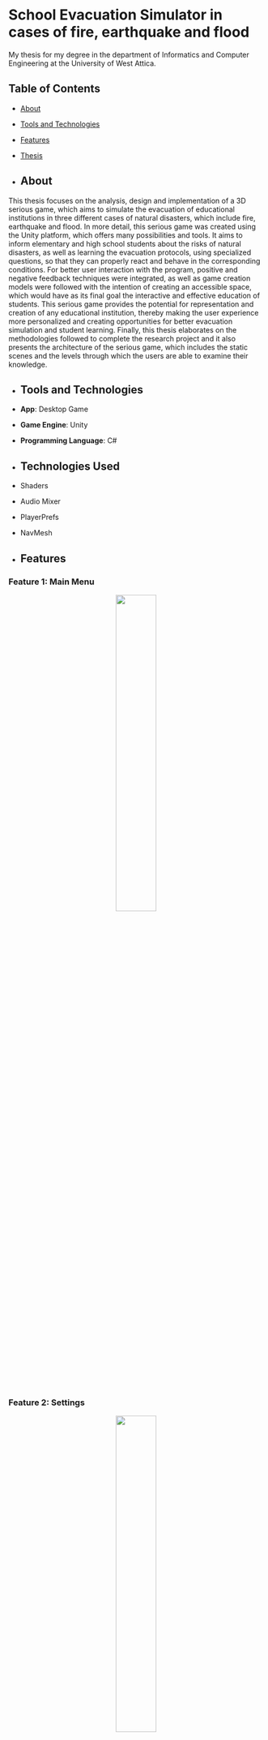 # School Evacuation Simulator in cases of fire, earthquake and flood
My thesis for my degree in the department of Informatics and Computer Engineering at the University of West Attica.

## Table of Contents
- [About](#about)
- [Tools and Technologies](#tools-and-technologies)
- [Features](#features)
- [Thesis](#thesis)

- ## About
This thesis focuses on the analysis, design and implementation of a 3D 
serious game, which aims to simulate the evacuation of educational institutions in 
three different cases of natural disasters, which include fire, earthquake and flood.
In more detail, this serious game was created using the Unity platform, which 
offers many possibilities and tools. It aims to inform elementary and high school 
students about the risks of natural disasters, as well as learning the evacuation
protocols, using specialized questions, so that they can properly react and behave
in the corresponding conditions. For better user interaction with the program, 
positive and negative feedback techniques were integrated, as well as game 
creation models were followed with the intention of creating an accessible space, 
which would have as its final goal the interactive and effective education of students.
This serious game provides the potential for representation and creation of
any educational institution, thereby making the user experience more personalized 
and creating opportunities for better evacuation simulation and student learning. 
Finally, this thesis elaborates on the methodologies followed to complete the 
research project and it also presents the architecture of the serious game, which 
includes the static scenes and the levels through which the users are able to 
examine their knowledge.

- ## Tools and Technologies
- **App**: Desktop Game
- **Game Engine**: Unity
- **Programming Language**: C#

- ## Technologies Used
- Shaders
- Audio Mixer
- PlayerPrefs
- NavMesh

- ## Features
### Feature 1: Main Menu

<div align="center"> <img src="https://github.com/SofiaBili/school-evacuation-sim/assets/88043091/4fc2af18-bead-46f4-83e7-53b5794759d9" width="40%"></div>

### Feature 2: Settings
<div align="center"> <img src="https://github.com/SofiaBili/school-evacuation-sim/assets/88043091/e27b03ed-bd59-45b5-a77e-4a3702bfbb5f" width="40%"></div>

### Feature 3: Choose default or custom school
<div align="center"> <img src="https://github.com/SofiaBili/school-evacuation-sim/assets/88043091/9d312eca-23a7-4b09-87b8-bc8f81c5643a" width="40%"></div>

### Feature 4: Create custom school
<div align="center"> <img src="https://github.com/SofiaBili/school-evacuation-sim/assets/88043091/b3d389a4-a292-4745-a358-1c103da59548" width="40%"></div>

#### Example of a two story school
<div align="center"> <img src="https://github.com/SofiaBili/school-evacuation-sim/assets/88043091/799369b2-a204-43ab-a653-fe50d8a8c9e6" width="40%"></div>

### Feature 5: Available custom rooms 
1->class, 2->elavator, 3.->door
<div align="center">
  <img src="https://github.com/SofiaBili/school-evacuation-sim/assets/88043091/5e3b7568-ace0-4ad2-ac74-3c3af6eacd86" width="20%">
  <img src="https://github.com/SofiaBili/school-evacuation-sim/assets/88043091/0aa1e808-75f9-402a-9428-87cb983e8157" width="20%">
  <img src="https://github.com/SofiaBili/school-evacuation-sim/assets/88043091/3b93b382-0110-45a3-96c9-fae8f2a32915" width="20%">
</div>
4->informatics room, 5->laboratory, 6.->stairs
<div align="center">
  <img src="https://github.com/SofiaBili/school-evacuation-sim/assets/88043091/611a256d-473f-489c-9816-bdb66973f813" width="20%">
  <img src="https://github.com/SofiaBili/school-evacuation-sim/assets/88043091/44180b42-b6de-4561-bd48-6cb2a0f0d668" width="20%">
  <img src="https://github.com/SofiaBili/school-evacuation-sim/assets/88043091/07cff8d8-9d89-4484-8fcf-cc1335aa7560" width="20%">
</div>
7->theater room, 8->wc
<div align="center">
  <img src="https://github.com/SofiaBili/school-evacuation-sim/assets/88043091/45b9f6c4-dd93-4657-ba6e-6a8c6f8dc9d5" width="20%">
  <img src="https://github.com/SofiaBili/school-evacuation-sim/assets/88043091/3f0268dd-7ff3-4943-9791-5c456961615f" width="20%">
</div>

### Feature 6: Choose evacuation case
<div align="center"> <img src="https://github.com/SofiaBili/school-evacuation-sim/assets/88043091/51befa9b-5f43-4ba8-88fa-0e03d77fe1ce" width="40%"></div>

### Feature 7: Choose character
<div align="center">
  <img src="https://github.com/SofiaBili/school-evacuation-sim/assets/88043091/98d6faa0-3139-46c9-a348-f65da22537b9" width="20%">
  <img src="https://github.com/SofiaBili/school-evacuation-sim/assets/88043091/ed699e14-292a-4430-a719-cb27dd453100" width="20%">
</div>

### Feature 8: Mini Map and in-game Map
<div align="center"> <img src="https://github.com/SofiaBili/school-evacuation-sim/assets/88043091/0051a617-33f7-43af-92f5-20942904ffd3" width="40%"></div>

### Feature 9: Animated user guide in-game
<div align="center"> <img src="https://github.com/SofiaBili/school-evacuation-sim/assets/88043091/094a8957-dca6-4b10-8e1d-111f29152d70" width="60%"></div>

- ## Evacuation in case of Fire
### Fire in the lab room
<div align="center"> <img src="https://github.com/SofiaBili/school-evacuation-sim/assets/88043091/4c168c8e-bdc6-4dce-8a2e-98e5049bf340" width="60%"></div>

### Example of Questions
<div align="center">
  <img src="https://github.com/SofiaBili/school-evacuation-sim/assets/88043091/10262e05-82a2-4d68-9848-4fd49297326d" width="26.5%">
  <img src="https://github.com/SofiaBili/school-evacuation-sim/assets/88043091/b3de36da-ed63-4216-b656-e5ed947e5b7b" width="21%">
  <img src="https://github.com/SofiaBili/school-evacuation-sim/assets/88043091/40b64390-8f48-4061-b9e6-8762815b82b1" width="20%">
</div>

### Scene for losing and winning
<div align="center"> <img src="https://github.com/SofiaBili/school-evacuation-sim/assets/88043091/53a72de7-e418-4a49-94c3-001ab321cfc2" width="60%"></div>

- ## Evacuation in case of Earthquake
### Earthquake Animation
<div align="center"> <img src="https://github.com/SofiaBili/school-evacuation-sim/assets/88043091/50be8ef0-1230-41f6-a26c-75f50b6791f1" width="40%"></div>

### Example of Questions
<div align="center"> <img src="https://github.com/SofiaBili/school-evacuation-sim/assets/88043091/5ef0140b-b921-4e2e-b2ac-621df4d4c75b" width="60%"></div>

### Scene for winning
<div align="center"> <img src="https://github.com/SofiaBili/school-evacuation-sim/assets/88043091/6722eaec-b09e-44d4-b4aa-a0841b0d9b78" width="40%"></div>

- ## Evacuation in case of Flood
### Water Animation
<div align="center"> <img src="https://github.com/SofiaBili/school-evacuation-sim/assets/88043091/5272739d-e33e-4c4d-9058-cf50a556aef7" width="60%"></div>

### Example of Questions
<div align="center"> <img src="https://github.com/SofiaBili/school-evacuation-sim/assets/88043091/825b24e5-f897-40fc-9701-15d90f321c4b" width="40%"></div>

### Scene for losing
<div align="center"> <img src="https://github.com/SofiaBili/school-evacuation-sim/assets/88043091/81b11273-5a01-4030-ba0a-93ead58973d0" width="40%"></div>

- ## Thesis
[Thesis uploaded on university library](https://polynoe.lib.uniwa.gr/xmlui/bitstream/handle/11400/4769/Bili_18390070.pdf?sequence=1&isAllowed=y)

